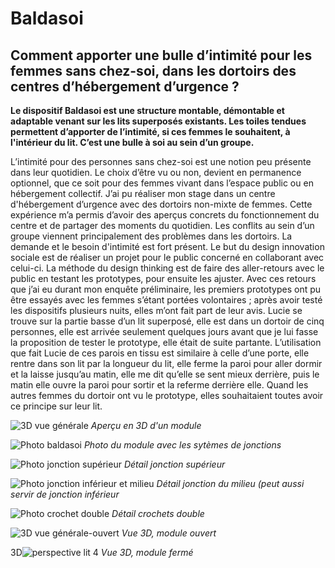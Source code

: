 # Baldasoi

## Comment apporter une bulle d’intimité pour les femmes sans chez-soi, dans les dortoirs des centres d’hébergement d’urgence ?

**Le dispositif Baldasoi est une structure montable, démontable et adaptable venant sur les lits superposés existants. Les toiles tendues permettent d’apporter de l’intimité, si ces femmes le souhaitent, à l'intérieur du lit. C’est une bulle à soi au sein d’un groupe.** 

L’intimité pour des personnes sans chez-soi est une notion peu présente dans leur quotidien. Le choix d’être vu ou non, devient en permanence optionnel, que ce soit pour des femmes vivant dans l’espace public ou en hébergement collectif. 
J’ai pu réaliser mon stage dans un centre d'hébergement d’urgence avec des dortoirs non-mixte de femmes. Cette expérience m’a permis d’avoir des aperçus concrets du fonctionnement du centre et de partager des moments du quotidien. 
Les conflits au sein d’un groupe viennent principalement des problèmes dans les dortoirs. La  demande et le besoin d'intimité est fort présent. 
Le but du design innovation sociale est de réaliser un projet pour le public concerné en collaborant avec celui-ci. La méthode du design thinking est de faire des aller-retours avec le public en testant les prototypes, pour ensuite les ajuster. Avec ces retours que j’ai eu durant mon enquête préliminaire, les premiers prototypes ont pu être essayés avec les femmes s’étant portées volontaires ; après avoir testé les dispositifs plusieurs nuits, elles m’ont fait part de leur avis. 
Lucie se trouve sur la partie basse d’un lit superposé, elle est dans un dortoir de cinq personnes, elle est arrivée seulement quelques jours avant que je lui fasse la proposition de tester le prototype, elle était de suite partante. L’utilisation que fait Lucie de ces parois en tissu est similaire à celle d’une porte, elle rentre dans son lit par la longueur du lit, elle ferme la paroi pour aller dormir et la laisse jusqu’au matin, elle me dit qu’elle se sent mieux derrière, puis le matin elle ouvre la paroi pour sortir et la referme derrière elle. 
Quand les autres femmes du dortoir ont vu le prototype, elles souhaitaient toutes avoir ce principe sur leur lit. 

![3D vue générale](https://github.com/fablabke/baldasoi/assets/138204195/489d8f81-17aa-4ec5-a9b5-176f3f7a488c)
_Aperçu en 3D d'un module_ 

![Photo baldasoi](https://github.com/fablabke/baldasoi/assets/138204195/a5769aca-deb7-40a3-8557-562334451457)
_Photo du module avec les sytèmes de jonctions_

![Photo jonction supérieur](https://github.com/fablabke/baldasoi/assets/138204195/818795ae-6cef-4e57-9b82-b242bcd1dc7a)
_Détail jonction supérieur_

![Photo jonction inférieur et milieu](https://github.com/fablabke/baldasoi/assets/138204195/17472375-2199-424c-971e-83043ab1d515)
_Détail jonction du milieu (peut aussi servir de jonction inférieur_

![Photo crochet double](https://github.com/fablabke/baldasoi/assets/138204195/d21d3f9b-07ce-4c5e-b4b0-34dbc09df1e3)
_Détail crochets double_

![3D vue générale-ouvert](https://github.com/fablabke/baldasoi/assets/138204195/41f1d6bd-e9a1-40fd-b416-51b4584104f1)
_Vue 3D, module ouvert_

3D![perspective lit 4](https://github.com/fablabke/baldasoi/assets/138204195/b97c6ba9-6618-4fbe-b4f4-673de34fd07e)
_Vue 3D, module fermé_
